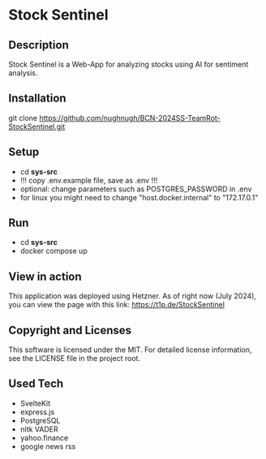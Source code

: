 # Stock Sentinel
## Description 
Stock Sentinel is a Web-App for analyzing stocks using AI for sentiment analysis.

## Installation
git clone https://github.com/nughnugh/BCN-2024SS-TeamRot-StockSentinel.git

## Setup
- cd **sys-src**
- !!! copy .env.example file, save as .env !!!
- optional: change parameters such as POSTGRES_PASSWORD in .env
- for linux you might need to change "host.docker.internal" to "172.17.0.1"

## Run
- cd **sys-src**
- docker compose up

## View in action
This application was deployed using Hetzner. As of right now (July 2024), you can view the page with this link: https://t1p.de/StockSentinel

## Copyright and Licenses
This software is licensed under the MIT.
For detailed license information, see the LICENSE file in the project root.

## Used Tech
- SvelteKit
- express.js
- PostgreSQL
- nltk VADER
- yahoo.finance
- google news rss
